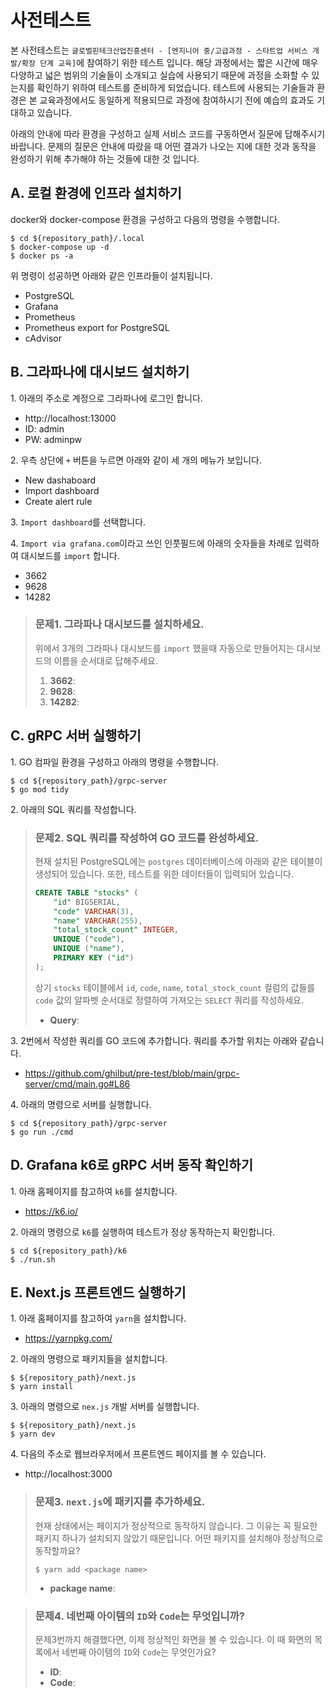 # 사전테스트

본 사전테스트는 `글로벌핀테크산업진흥센터 - [엔지니어 중/고급과정 - 스타트업 서비스 개발/확장 단계 교육]`에 참여하기 위한 테스트 입니다. 해당 과정에서는 짧은 시간에 매우 다양하고 넓은 범위의 기술들이 소개되고 실습에 사용되기 때문에 과정을 소화할 수 있는지를 확인하기 위하여 테스트를 준비하게 되었습니다. 테스트에 사용되는 기술들과 환경은 본 교육과정에서도 동일하게 적용되므로 과정에 참여하시기 전에 예습의 효과도 기대하고 있습니다.

아래의 안내에 따라 환경을 구성하고 실제 서비스 코드를 구동하면서 질문에 답해주시기 바랍니다. 문제의 질문은 안내에 따랐을 때 어떤 결과가 나오는 지에 대한 것과 동작을 완성하기 위해 추가해야 하는 것들에 대한 것 입니다.

## A. 로컬 환경에 인프라 설치하기

docker와 docker-compose 환경을 구성하고 다음의 명령을 수행합니다.

```shell
$ cd ${repository_path}/.local
$ docker-compose up -d
$ docker ps -a
```

위 명령이 성공하면 아래와 같은 인프라들이 설치됩니다.

* PostgreSQL
* Grafana
* Prometheus
* Prometheus export for PostgreSQL
* cAdvisor

## B. 그라파나에 대시보드 설치하기

1\. 아래의 주소로 계정으로 그라파나에 로그인 합니다.
* http://localhost:13000
* ID: admin
* PW: adminpw

2\. 우측 상단에 `+` 버튼을 누르면 아래와 같이 세 개의 메뉴가 보입니다.
* New dashaboard
* Import dashboard
* Create alert rule

3\. `Import dashboard`를 선택합니다.

4\. `Import via grafana.com`이라고 쓰인 인풋필드에 아래의 숫자들을 차례로 입력하여 대시보드를 `import` 합니다.
* 3662
* 9628
* 14282

> ### **문제1.** 그라파나 대시보드를 설치하세요. 
> 위에서 3개의 그라파나 대시보드를 `import` 했을때 자동으로 만들어지는 대시보드의 이름을 순서대로 답해주세요.
> 1. **3662**:
> 2. **9628**:
> 3. **14282**:

## C. gRPC 서버 실행하기

1\. GO 컴파일 환경을 구성하고 아래의 명령을 수행합니다.
```shell
$ cd ${repository_path}/grpc-server
$ go mod tidy
```

2\. 아래의 SQL 쿼리를 작성합니다.

> ### 문제2. SQL 쿼리를 작성하여 GO 코드를 완성하세요.
> 
> 현재 설치된 PostgreSQL에는 `postgres` 데이터베이스에 아래와 같은 테이블이 생성되어 있습니다. 또한, 테스트를 위한 데이터들이 입력되어 있습니다.
>
> ```sql
> CREATE TABLE "stocks" (
>     "id" BIGSERIAL,
>     "code" VARCHAR(3),
>     "name" VARCHAR(255),
>     "total_stock_count" INTEGER,
>     UNIQUE ("code"),
>     UNIQUE ("name"),
>     PRIMARY KEY ("id")
> );
> ```
> 
> 상기 `stocks` 테이블에서 `id`, `code`, `name`, `total_stock_count` 컬럼의 값들를 `code` 값의 알파벳 순서대로 정렬하여 가져오는 `SELECT` 쿼리를 작성하세요.
> * **Query**:

3\. 2번에서 작성한 쿼리를 GO 코드에 추가합니다. 쿼리를 추가할 위치는 아래와 같습니다.
* https://github.com/ghilbut/pre-test/blob/main/grpc-server/cmd/main.go#L86

4\. 아래의 명령으로 서버를 실행합니다.
```shell
$ cd ${repository_path}/grpc-server
$ go run ./cmd
```

## D. Grafana k6로 gRPC 서버 동작 확인하기

1\. 아래 홈페이지를 참고하여 `k6`를 설치합니다.
* https://k6.io/

2\. 아래의 명령으로 `k6`를 실행하여 테스트가 정상 동작하는지 확인합니다.
```shell
$ cd ${repository_path}/k6
$ ./run.sh
```

## E. Next.js 프론트엔드 실행하기

1\. 아래 홈페이지를 참고하여 `yarn`을 설치합니다.
* https://yarnpkg.com/

2\. 아래의 명령으로 패키지들을 설치합니다.
```shell
$ ${repository_path}/next.js
$ yarn install
```

3\. 아래의 명령으로 `nex.js` 개발 서버를 실행합니다.
```shell
$ ${repository_path}/next.js
$ yarn dev
```

4\. 다음의 주소로 웹브라우저에서 프론트엔드 페이지를 볼 수 있습니다.
* http://localhost:3000

> ### 문제3. `next.js`에 패키지를 추가하세요.
> 현재 상태에서는 페이지가 정상적으로 동작하지 않습니다. 그 이유는 꼭 필요한 패키지 하나가 설치되지 않았기 때문입니다. 어떤 패키지를 설치해야 정상적으로 동작할까요?
> ```shell
> $ yarn add <package name>
> ```
> * **package name**:

> ### 문제4. 네번째 아이템의 `ID`와 `Code`는 무엇입니까?
> 문제3번까지 해결했다면, 이제 정상적인 화면을 볼 수 있습니다. 이 때 화면의 목록에서 네번째 아이템의 `ID`와 `Code`는 무엇인가요?
> * **ID**:
> * **Code**:
